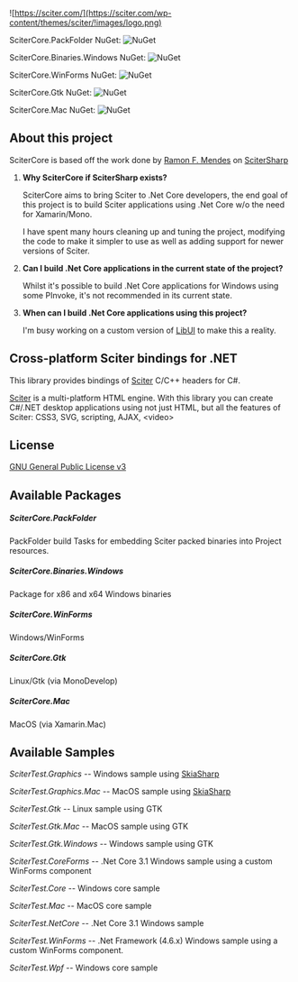 ![https://sciter.com/](https://sciter.com/wp-content/themes/sciter/!images/logo.png)

SciterCore.PackFolder NuGet: ![NuGet](https://img.shields.io/nuget/v/.svg?style=flat)

SciterCore.Binaries.Windows NuGet: ![NuGet](https://img.shields.io/nuget/v/.svg?style=flat)

SciterCore.WinForms NuGet: ![NuGet](https://img.shields.io/nuget/v/.svg?style=flat)

SciterCore.Gtk NuGet: ![NuGet](https://img.shields.io/nuget/v/.svg?style=flat)

SciterCore.Mac NuGet: ![NuGet](https://img.shields.io/nuget/v/.svg?style=flat)

## About this project

SciterCore is based off the work done by [Ramon F. Mendes](https://github.com/ramon-mendes) on [SciterSharp](https://github.com/ramon-mendes/SciterSharp)

1. **Why SciterCore if SciterSharp exists?**

    SciterCore aims to bring Sciter to .Net Core developers, the end goal of this project is to build Sciter applications using .Net Core w/o the need for Xamarin/Mono.

    I have spent many hours cleaning up and tuning the project, modifying the code to make it simpler to use as well as adding support for newer versions of Sciter.

2. **Can I build .Net Core applications in the current state of the project?**

    Whilst it's possible to build .Net Core applications for Windows using some PInvoke, it's not recommended in its current state.
    
3. **When can I build .Net Core applications using this project?**

    I'm busy working on a custom version of [LibUI](https://github.com/andlabs/libui) to make this a reality.

## Cross-platform Sciter bindings for .NET

This library provides bindings of [Sciter](http://sciter.com/download/) C/C++ headers for C#. 

[Sciter](http://sciter.com/download/) is a multi-platform HTML engine. With this library you can create C#/.NET desktop applications using not just HTML, but all the features of Sciter: CSS3, SVG, scripting, AJAX, &lt;video&gt;

## License

[GNU General Public License v3](https://www.gnu.org/licenses/gpl-3.0.en.html)

## Available Packages

##### SciterCore.PackFolder
PackFolder build Tasks for embedding Sciter packed binaries into Project resources.

##### SciterCore.Binaries.Windows
Package for x86 and x64 Windows binaries

##### SciterCore.WinForms
Windows/WinForms

##### SciterCore.Gtk
Linux/Gtk (via MonoDevelop)

##### SciterCore.Mac
MacOS (via Xamarin.Mac)

## Available Samples

_SciterTest.Graphics_ -- Windows sample using [SkiaSharp](https://github.com/mono/SkiaSharp)

_SciterTest.Graphics.Mac_ -- MacOS sample using [SkiaSharp](https://github.com/mono/SkiaSharp)

_SciterTest.Gtk_ -- Linux sample using GTK

_SciterTest.Gtk.Mac_ -- MacOS sample using GTK

_SciterTest.Gtk.Windows_ -- Windows sample using GTK

_SciterTest.CoreForms_ -- .Net Core 3.1 Windows sample using a custom WinForms component

_SciterTest.Core_ -- Windows core sample

_SciterTest.Mac_ -- MacOS core sample

_SciterTest.NetCore_ -- .Net Core 3.1 Windows sample

_SciterTest.WinForms_ -- .Net Framework (4.6.x) Windows sample using a custom WinForms component.

_SciterTest.Wpf_ -- Windows core sample